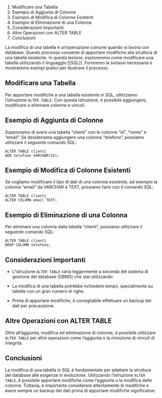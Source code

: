 
1.  Modificare una Tabella
2.  Esempio di Aggiunta di Colonne
3.  Esempio di Modifica di Colonne Esistenti
4.  Esempio di Eliminazione di una Colonna
5.  Considerazioni Importanti
6.  Altre Operazioni con ALTER TABLE
7.  Conclusioni

La modifica di una tabella è un’operazione comune quando si lavora con database. Questo processo consente di apportare modifiche alla struttura di una tabella esistente. In questa lezione, esploreremo come modificare una tabella utilizzando il linguaggio [[SQL]]. Forniremo la sintassi necessaria e mostreremo esempi pratici per illustrare il processo.

Modificare una Tabella
----------------------

Per apportare modifiche a una tabella esistente in SQL, utilizziamo l’istruzione `ALTER TABLE`. Con questa istruzione, è possibile aggiungere, modificare o eliminare colonne e vincoli.

Esempio di Aggiunta di Colonne
------------------------------

Supponiamo di avere una tabella “clienti” con le colonne “id”, “nome” e “email”. Se desideriamo aggiungere una colonna “telefono”, possiamo utilizzare il seguente comando SQL:

```
ALTER TABLE clienti
ADD telefono VARCHAR(15);
```


Esempio di Modifica di Colonne Esistenti
----------------------------------------

Se vogliamo modificare il tipo di dati di una colonna esistente, ad esempio la colonna “email” da VARCHAR a TEXT, possiamo farlo con il comando SQL:

```
ALTER TABLE clienti
ALTER COLUMN email TEXT;
```


Esempio di Eliminazione di una Colonna
--------------------------------------

Per eliminare una colonna dalla tabella “clienti”, possiamo utilizzare il seguente comando SQL:

```
ALTER TABLE clienti
DROP COLUMN telefono;
```


Considerazioni Importanti
-------------------------

*   L’istruzione `ALTER TABLE` varia leggermente a seconda del sistema di gestione del database (DBMS) che stai utilizzando.
    
*   La modifica di una tabella potrebbe richiedere tempo, specialmente su tabelle con un gran numero di righe.
    
*   Prima di apportare modifiche, è consigliabile effettuare un backup dei dati per precauzione.
    

Altre Operazioni con ALTER TABLE
--------------------------------

Oltre all’aggiunta, modifica ed eliminazione di colonne, è possibile utilizzare `ALTER TABLE` per altre operazioni come l’aggiunta o la rimozione di vincoli di integrità.

Conclusioni
-----------

La modifica di una tabella in SQL è fondamentale per adattare la struttura del database alle esigenze in evoluzione. Utilizzando l’istruzione `ALTER TABLE`, è possibile apportare modifiche come l’aggiunta o la modifica delle colonne. Tuttavia, è importante considerare attentamente le modifiche e avere sempre un backup dei dati prima di apportare modifiche significative.